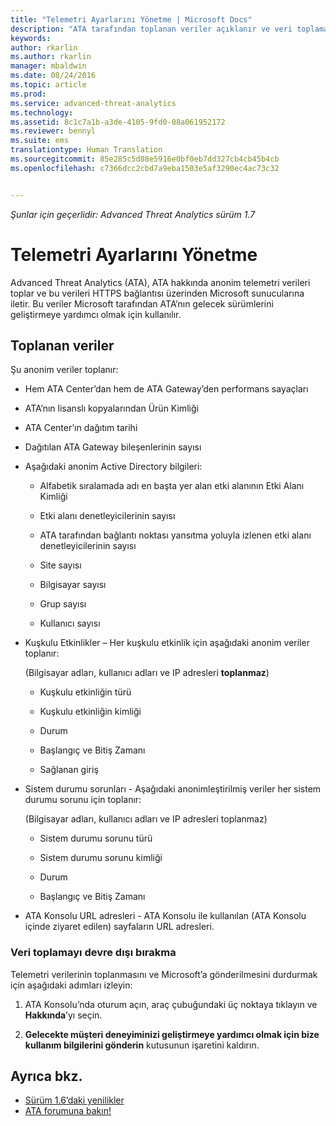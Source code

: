 ```yaml
---
title: "Telemetri Ayarlarını Yönetme | Microsoft Docs"
description: "ATA tarafından toplanan veriler açıklanır ve veri toplamayı kapatma adımları sağlanır."
keywords: 
author: rkarlin
ms.author: rkarlin
manager: mbaldwin
ms.date: 08/24/2016
ms.topic: article
ms.prod: 
ms.service: advanced-threat-analytics
ms.technology: 
ms.assetid: 8c1c7a1b-a3de-4105-9fd0-08a061952172
ms.reviewer: bennyl
ms.suite: ems
translationtype: Human Translation
ms.sourcegitcommit: 85e285c5d88e5916e0bf0eb7dd327cb4cb45b4cb
ms.openlocfilehash: c7366dcc2cbd7a9eba1503e5af3290ec4ac73c32


---
```


*Şunlar için geçerlidir: Advanced Threat Analytics sürüm 1.7*



# <a name="manage-telemetry-settings"></a>Telemetri Ayarlarını Yönetme
Advanced Threat Analytics (ATA), ATA hakkında anonim telemetri verileri toplar ve bu verileri HTTPS bağlantısı üzerinden Microsoft sunucularına iletir.  Bu veriler Microsoft tarafından ATA’nın gelecek sürümlerini geliştirmeye yardımcı olmak için kullanılır.

## <a name="data-collected"></a>Toplanan veriler
Şu anonim veriler toplanır:

-   Hem ATA Center’dan hem de ATA Gateway’den performans sayaçları

-   ATA’nın lisanslı kopyalarından Ürün Kimliği

-   ATA Center’ın dağıtım tarihi

-   Dağıtılan ATA Gateway bileşenlerinin sayısı

-   Aşağıdaki anonim Active Directory bilgileri:

    -   Alfabetik sıralamada adı en başta yer alan etki alanının Etki Alanı Kimliği

    -   Etki alanı denetleyicilerinin sayısı

    -   ATA tarafından bağlantı noktası yansıtma yoluyla izlenen etki alanı denetleyicilerinin sayısı

    -   Site sayısı

    -   Bilgisayar sayısı

    -   Grup sayısı

    -   Kullanıcı sayısı

-   Kuşkulu Etkinlikler – Her kuşkulu etkinlik için aşağıdaki anonim veriler toplanır:

    (Bilgisayar adları, kullanıcı adları ve IP adresleri **toplanmaz**)

    -   Kuşkulu etkinliğin türü

    -   Kuşkulu etkinliğin kimliği

    -   Durum

    -   Başlangıç ve Bitiş Zamanı

    -   Sağlanan giriş

- Sistem durumu sorunları - Aşağıdaki anonimleştirilmiş veriler her sistem durumu sorunu için toplanır:

    (Bilgisayar adları, kullanıcı adları ve IP adresleri toplanmaz)

    -   Sistem durumu sorunu türü

    -   Sistem durumu sorunu kimliği

    -   Durum

    -   Başlangıç ve Bitiş Zamanı

- ATA Konsolu URL adresleri - ATA Konsolu ile kullanılan (ATA Konsolu içinde ziyaret edilen) sayfaların URL adresleri.


### <a name="disable-data-collection"></a>Veri toplamayı devre dışı bırakma
Telemetri verilerinin toplanmasını ve Microsoft’a gönderilmesini durdurmak için aşağıdaki adımları izleyin:

1.  ATA Konsolu’nda oturum açın, araç çubuğundaki üç noktaya tıklayın ve **Hakkında**’yı seçin.

2.  **Gelecekte müşteri deneyiminizi geliştirmeye yardımcı olmak için bize kullanım bilgilerini gönderin** kutusunun işaretini kaldırın.

## <a name="see-also"></a>Ayrıca bkz.
- [Sürüm 1.6’daki yenilikler](/advanced-threat-analytics/understand-explore/whats-new-version-1.6)
- [ATA forumuna bakın!](https://social.technet.microsoft.com/Forums/security/home?forum=mata)



<!--HONumber=Jan17_HO1-->


